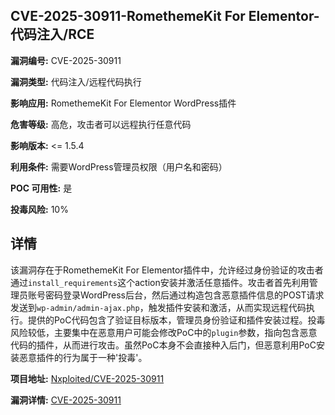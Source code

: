 ## CVE-2025-30911-RomethemeKit For Elementor-代码注入/RCE

**漏洞编号:** CVE-2025-30911

**漏洞类型:** 代码注入/远程代码执行

**影响应用:** RomethemeKit For Elementor WordPress插件

**危害等级:** 高危，攻击者可以远程执行任意代码

**影响版本:** <= 1.5.4

**利用条件:** 需要WordPress管理员权限（用户名和密码）

**POC 可用性:** 是

**投毒风险:** 10%

## 详情

该漏洞存在于RomethemeKit For Elementor插件中，允许经过身份验证的攻击者通过`install_requirements`这个action安装并激活任意插件。攻击者首先利用管理员账号密码登录WordPress后台，然后通过构造包含恶意插件信息的POST请求发送到`wp-admin/admin-ajax.php`，触发插件安装和激活，从而实现远程代码执行。提供的PoC代码包含了验证目标版本，管理员身份验证和插件安装过程。投毒风险较低，主要集中在恶意用户可能会修改PoC中的`plugin`参数，指向包含恶意代码的插件，从而进行攻击。虽然PoC本身不会直接种入后门，但恶意利用PoC安装恶意插件的行为属于一种'投毒'。

**项目地址:** [Nxploited/CVE-2025-30911](https://github.com/Nxploited/CVE-2025-30911)

**漏洞详情:** [CVE-2025-30911](https://nvd.nist.gov/vuln/detail/CVE-2025-30911)